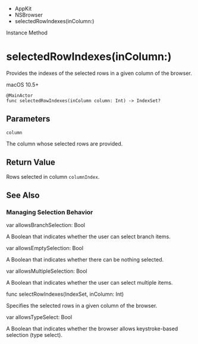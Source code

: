 

- AppKit
- NSBrowser
-  selectedRowIndexes(inColumn:) 

Instance Method

# selectedRowIndexes(inColumn:)

Provides the indexes of the selected rows in a given column of the browser.

macOS 10.5+

``` source
@MainActor
func selectedRowIndexes(inColumn column: Int) -> IndexSet?
```

## Parameters 

`column`  

The column whose selected rows are provided.

## Return Value

Rows selected in column `columnIndex`.

## See Also

### Managing Selection Behavior

var allowsBranchSelection: Bool

A Boolean that indicates whether the user can select branch items.

var allowsEmptySelection: Bool

A Boolean that indicates whether there can be nothing selected.

var allowsMultipleSelection: Bool

A Boolean that indicates whether the user can select multiple items.

func selectRowIndexes(IndexSet, inColumn: Int)

Specifies the selected rows in a given column of the browser.

var allowsTypeSelect: Bool

A Boolean that indicates whether the browser allows keystroke-based selection (type select).

